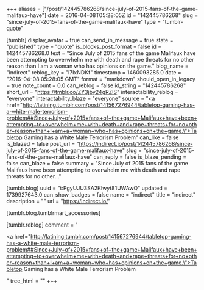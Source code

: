 +++
aliases = ["/post/142445786268/since-july-of-2015-fans-of-the-game-malifaux-have"]
date = 2016-04-08T05:28:05Z
id = "142445786268"
slug = "since-july-of-2015-fans-of-the-game-malifaux-have"
type = "tumblr-quote"

[tumblr]
display_avatar = true
can_send_in_message = true
state = "published"
type = "quote"
is_blocks_post_format = false
id = 142445786268.0
text = "Since July of 2015 fans of the game Malifaux have been attempting to overwhelm me with death and rape threats for no other reason than I am a woman who has opinions on the game."
blog_name = "indirect"
reblog_key = "I7IxNDKf"
timestamp = 1460093285.0
date = "2016-04-08 05:28:05 GMT"
format = "markdown"
should_open_in_legacy = true
note_count = 0.0
can_reblog = false
id_string = "142445786268"
short_url = "https://tmblr.co/ZY3jby24gRZIS"
interactability_reblog = "everyone"
interactability_blaze = "everyone"
source = "<a href=\"http://latining.tumblr.com/post/141567276944/tabletop-gaming-has-a-white-male-terrorism-problem##Since+July+of+2015+fans+of+the+game+Malifaux+have+been+attempting+to+overwhelm+me+with+death+and+rape+threats+for+no+other+reason+than+I+am+a+woman+who+has+opinions+on+the+game.\">Tabletop Gaming has a White Male Terrorism Problem</a>"
can_like = false
is_blazed = false
post_url = "https://indirect.io/post/142445786268/since-july-of-2015-fans-of-the-game-malifaux-have"
slug = "since-july-of-2015-fans-of-the-game-malifaux-have"
can_reply = false
is_blaze_pending = false
can_blaze = false
summary = "Since July of 2015 fans of the game Malifaux have been attempting to overwhelm me with death and rape threats for no other..."

[tumblr.blog]
uuid = "t:PgyUJU3SA2Klwyt81UWAwQ"
updated = 1739927643.0
can_show_badges = false
name = "indirect"
title = "indirect"
description = ""
url = "https://indirect.io/"

[tumblr.blog.tumblrmart_accessories]

[tumblr.reblog]
comment = "<p><a href=\"http://latining.tumblr.com/post/141567276944/tabletop-gaming-has-a-white-male-terrorism-problem##Since+July+of+2015+fans+of+the+game+Malifaux+have+been+attempting+to+overwhelm+me+with+death+and+rape+threats+for+no+other+reason+than+I+am+a+woman+who+has+opinions+on+the+game.\">Tabletop Gaming has a White Male Terrorism Problem</a></p>"
tree_html = ""
+++

